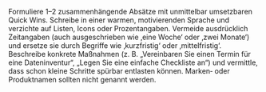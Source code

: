 <p>Formuliere 1–2 zusammenhängende Absätze mit unmittelbar umsetzbaren Quick Wins. Schreibe in einer warmen, motivierenden Sprache und verzichte auf Listen, Icons oder Prozentangaben. Vermeide ausdrücklich Zeitangaben (auch ausgeschrieben wie ‚eine Woche‘ oder ‚zwei Monate‘) und ersetze sie durch Begriffe wie ‚kurzfristig‘ oder ‚mittelfristig‘. Beschreibe konkrete Maßnahmen (z.&nbsp;B. „Vereinbaren Sie einen Termin für eine Dateninventur“, „Legen Sie eine einfache Checkliste an“) und vermittle, dass schon kleine Schritte spürbar entlasten können. Marken‑ oder Produktnamen sollten nicht genannt werden.</p>
